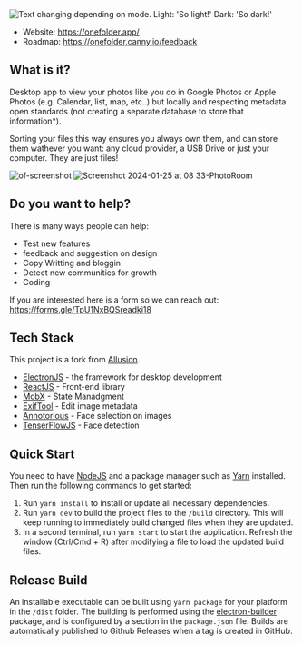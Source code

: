 <picture>
  <source media="(prefers-color-scheme: dark)" srcset="https://github.com/OneFolderApp/OneFolder/assets/27826950/e12e0f46-a1a8-484f-a443-b71d4a30d37f">
  <img alt="Text changing depending on mode. Light: 'So light!' Dark: 'So dark!'" src="https://github.com/OneFolderApp/OneFolder/assets/27826950/b6291e54-daf9-42c1-8649-ec14532d79c7">
</picture>

- Website: https://onefolder.app/
- Roadmap: https://onefolder.canny.io/feedback

## What is it?
Desktop app to view your photos like you do in Google Photos or Apple Photos (e.g. Calendar, list, map, etc..) but locally and respecting metadata open standards (not creating a separate database to store that information*).

Sorting your files this way ensures you always own them, and can store them wathever you want: any cloud provider, a USB Drive or just your computer. They are just files!

![of-screenshot](https://github.com/OneFolderApp/OneFolder/assets/27826950/8a720625-18ce-4bf2-8ad5-c70896af514e)
![Screenshot 2024-01-25 at 08 33-PhotoRoom](https://github.com/OneFolderApp/OneFolder/assets/27826950/fc735aff-1941-4120-b5e6-b52894e2308a)

## Do you want to help?
There is many ways people can help:
- Test new features
- feedback and suggestion on design
- Copy Writting and bloggin
- Detect new communities for growth
- Coding

If you are interested here is a form so we can reach out:
https://forms.gle/TpU1NxBQSreadki18

## Tech Stack
This project is a fork from [Allusion](https://github.com/allusion-app/Allusion).
* [ElectronJS](https://www.electronjs.org/) - the framework for desktop development
* [ReactJS](https://react.dev/) - Front-end library
* [MobX](https://mobx.js.org/README.html) - State Manadgment
* [ExifTool](https://exiftool.org/) - Edit image metadata
* [Annotorious](https://annotorious.github.io/) - Face selection on images
* [TenserFlowJS](https://www.tensorflow.org/js) - Face detection
  
## Quick Start

You need to have [NodeJS](https://nodejs.org/en/download/) and a package manager such as [Yarn](https://yarnpkg.com/lang/en/docs/install/) installed.
Then run the following commands to get started:

1. Run `yarn install` to install or update all necessary dependencies.
2. Run `yarn dev` to build the project files to the `/build` directory. This will keep running to immediately build changed files when they are updated.
3. In a second terminal, run `yarn start` to start the application. Refresh the window (Ctrl/Cmd + R) after modifying a file to load the updated build files.

## Release Build

An installable executable can be built using `yarn package` for your platform in the `/dist` folder. The building is performed using the [electron-builder](https://www.electron.build/) package, and is configured by a section in the `package.json` file.
Builds are automatically published to Github Releases when a tag is created in GitHub.


